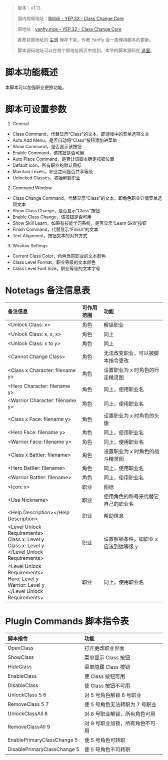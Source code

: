 > 版本：v1.13
>
> 国内视频地址：[Bilibili - YEP.32 - Class Change Core](https://www.bilibili.com/video/av3174787/#page=37)
>
> 原地址：[yanfly.moe - YEP.32 - Class Change Core](http://yanfly.moe/2015/11/27/yep-32-class-change-core/)
> 
> 推荐将原地址的 [主页](http://yanfly.moe/yep/) 保存下来，作者 Yanfly 会一直保持脚本的更新。
> 
> 脚本源码地址可以在每个原地址网页中找到。本节的脚本源码在 [这里](https://www.dropbox.com/s/c5nn3gqsyzu71bu/YEP_SkillLearnSystem.js?dl=0)。

# 脚本功能概述

本脚本可以加强职业更换功能。

# 脚本可设置参数

1. General

- Class Command，代替显示“Class”的文本，即游戏中的菜单选项文本
- Auto Add Menu，是否自动将“Class”按钮添加进菜单
- Show Command，是否显示该按钮
- Enable Command，该按钮是否可用
- Auto Place Command，是否让该脚本确定按钮位置
- Default Icon，所有职业的默认图标
- Maintain Levels，职业之间是否共享等级
- Unlocked Classes，初始解锁职业

2. Command Window

- Class Change Command，代替显示“Class”的文本，即角色职业详情菜单选项文本
- Show Class Change，是否显示“Class”按钮
- Enable Class Change，该按钮是否可用
- Show Skill Learn，如果有技能学习系统，是否显示“Learn Skill”按钮
- Finish Command，代替显示“Finish”的文本
- Text Alignment，按钮文本的对齐方式

3. Window Settings

- Current Class Color，角色当前职业的文本颜色
- Class Level Format，职业等级的文本颜色
- Class Level Font Size，职业等级的文本字号

# Notetags 备注信息表

备注信息|可作用范围|功能
:-|:-|:-
&lt;Unlock Class: x>|角色|解锁职业
&lt;Unlock Class: x, x, x>|角色|同上
&lt;Unlock Class: x to y>|角色|同上
&lt;Cannot Change Class>|角色|无法改变职业，可以被脚本指令更改
&lt;Class x Character: filename y>|角色|设置职业为 x 时角色的行走精灵图
&lt;Hero Character: filename y>|角色|同上，使用职业名
&lt;Warrior Character: filename y>|角色|同上，使用职业名
&lt;Class x Face: filename y>|角色|设置职业为 x 时角色的头像
&lt;Hero Face: filename y>|角色|同上，使用职业名
&lt;Warrior Face: filename y>|角色|同上，使用职业名
&lt;Class x Battler: filename>|角色|设置职业为 x 时角色的战斗精灵图
&lt;Hero Battler: filename>|角色|同上，使用职业名
&lt;Warrior Battler: filename>|角色|同上，使用职业名
&lt;Icon: x>|职业|图标
&lt;Use Nickname>|职业|使用角色的称号来代替它自己的职业名
&lt;Help Description>&lt;/Help Description>|职业|帮助信息
&lt;Level Unlock Requirements><br>Class x: Level y<br>Class x: Level y<br>&lt;/Level Unlock Requirements>|职业|设置解锁条件，如职业 x 应该到达等级 y
&lt;Level Unlock Requirements><br>Hero: Level y<br>Warrior: Level y<br>&lt;/Level Unlock Requirements>|职业|同上，使用职业名

# Plugin Commands 脚本指令表

脚本指令|功能
:-|:-
OpenClass            |打开更改职业界面
ShowClass            |菜单显示 Class 按钮
HideClass          |菜单隐藏 Class 按钮
EnableClass         |使 Class 按钮可用
DisableClass |使 Class 按钮不可用
UnlockClass 5 6|对 5 号角色解锁 6 号职业
RemoveClass 5 7|使 5 号角色无法转职为 7 号职业
UnlockClassAll 8|对 8 号职业解锁，所有角色可用
RemoveClassAll 9|对 9 号职业加锁，所有角色不可用
EnablePrimaryClassChange 5|使 5 号角色可转职
DisablePrimaryClassChange 5|使 5 号角色不可转职
